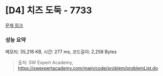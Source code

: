 # [D4] 치즈 도둑 - 7733 

[문제 링크](https://swexpertacademy.com/main/code/problem/problemDetail.do?contestProbId=AWrDOdQqRCUDFARG) 

### 성능 요약

메모리: 35,216 KB, 시간: 277 ms, 코드길이: 2,258 Bytes



> 출처: SW Expert Academy, https://swexpertacademy.com/main/code/problem/problemList.do